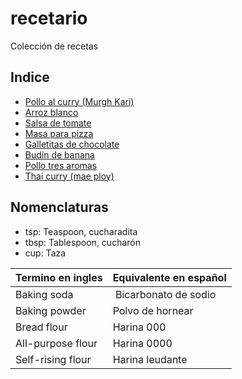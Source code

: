 recetario
=========

Colección de recetas

Indice
------

- [Pollo al curry (Murgh Kari)](recetas/chicken-curry.md)
- [Arroz blanco](recetas/arroz-blanco.md)
- [Salsa de tomate](recetas/salsa-tomate.md)
- [Masa para pizza](recetas/masa-pizza.md)
- [Galletitas de chocolate](recetas/cookies.md)
- [Budín de banana](recetas/banana-bread.md)
- [Pollo tres aromas](recetas/sanbeiji.md)
- [Thai curry (mae ploy)](recetas/thai-curry.md)

Nomenclaturas
-------------

- tsp: Teaspoon, cucharadita
- tbsp: Tablespoon, cucharón
- cup: Taza

Termino en ingles   | Equivalente en español
------------------- | ----------------------
Baking soda         | Bicarbonato de sodio
Baking powder       | Polvo de hornear
Bread flour         | Harina 000
All-purpose flour   | Harina 0000
Self-rising flour   | Harina leudante
